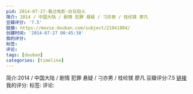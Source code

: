 ```yaml
---
pid: 2014-07-27-看过电影-白日焰火
简介: 2014 / 中国大陆 / 剧情 犯罪 悬疑 / 刁亦男 / 桂纶镁 廖凡
豆瓣评分: '7.5'
链接: https://movie.douban.com/subject/21941804/
创建时间: '2014-07-27 00:45:38'
我的评分:
标签:
评论:
tags: [douban]
categories: [timeline]
---
```

简介:2014 / 中国大陆 / 剧情 犯罪 悬疑 / 刁亦男 / 桂纶镁 廖凡
豆瓣评分:7.5
[链接](https://movie.douban.com/subject/21941804/)
我的评分:
标签:
评论:
